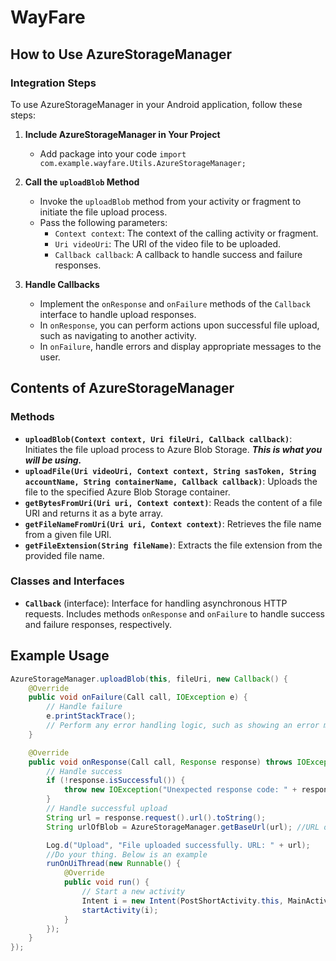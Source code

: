 # WayFare

## How to Use AzureStorageManager

### Integration Steps
To use AzureStorageManager in your Android application, follow these steps:

1. **Include AzureStorageManager in Your Project**
   - Add package into your code 
  `import com.example.wayfare.Utils.AzureStorageManager;`

1. **Call the `uploadBlob` Method**
   - Invoke the `uploadBlob` method from your activity or fragment to initiate the file upload process.
   - Pass the following parameters:
     - `Context context`: The context of the calling activity or fragment.
     - `Uri videoUri`: The URI of the video file to be uploaded.
     - `Callback callback`: A callback to handle success and failure responses.

2. **Handle Callbacks**
   - Implement the `onResponse` and `onFailure` methods of the `Callback` interface to handle upload responses.
   - In `onResponse`, you can perform actions upon successful file upload, such as navigating to another activity.
   - In `onFailure`, handle errors and display appropriate messages to the user.

## Contents of AzureStorageManager

### Methods
- **`uploadBlob(Context context, Uri fileUri, Callback callback)`**:
  Initiates the file upload process to Azure Blob Storage. ***This is what you will be using.***
- **`uploadFile(Uri videoUri, Context context, String sasToken, String accountName, String containerName, Callback callback)`**:
  Uploads the file to the specified Azure Blob Storage container.
- **`getBytesFromUri(Uri uri, Context context)`**:
  Reads the content of a file URI and returns it as a byte array.
- **`getFileNameFromUri(Uri uri, Context context)`**:
  Retrieves the file name from a given file URI.
- **`getFileExtension(String fileName)`**:
  Extracts the file extension from the provided file name.

### Classes and Interfaces
- **`Callback`** (interface):
  Interface for handling asynchronous HTTP requests. Includes methods `onResponse` and `onFailure` to handle success and failure responses, respectively.

## Example Usage
```java
AzureStorageManager.uploadBlob(this, fileUri, new Callback() {
    @Override
    public void onFailure(Call call, IOException e) {
        // Handle failure
        e.printStackTrace();
        // Perform any error handling logic, such as showing an error message to the user
    }

    @Override
    public void onResponse(Call call, Response response) throws IOException {
        // Handle success
        if (!response.isSuccessful()) {
            throw new IOException("Unexpected response code: " + response);
        }
        // Handle successful upload
        String url = response.request().url().toString();
        String urlOfBlob = AzureStorageManager.getBaseUrl(url); //URL of uploaded file

        Log.d("Upload", "File uploaded successfully. URL: " + url);
        //Do your thing. Below is an example
        runOnUiThread(new Runnable() {
            @Override
            public void run() {
                // Start a new activity
                Intent i = new Intent(PostShortActivity.this, MainActivity.class);
                startActivity(i);
            }
        });
    }
});


